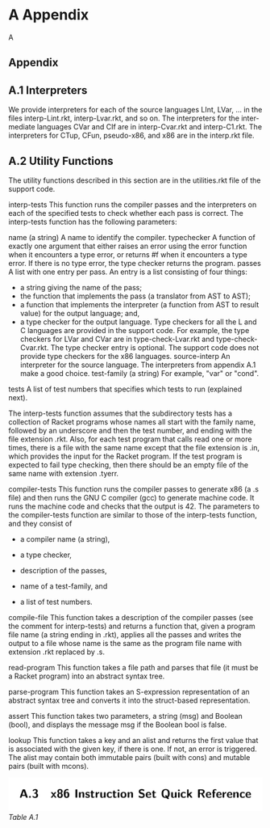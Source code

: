 # A Appendix

A

## Appendix

## A.1 Interpreters

We provide interpreters for each of the source languages LInt, LVar, … in the files interp-Lint.rkt, interp-Lvar.rkt, and so on. The interpreters for the inter- mediate languages CVar and CIf are in interp-Cvar.rkt and interp-C1.rkt. The interpreters for CTup, CFun, pseudo-x86, and x86 are in the interp.rkt file.

## A.2 Utility Functions

The utility functions described in this section are in the utilities.rkt file of the support code.

interp-tests This function runs the compiler passes and the interpreters on each of the specified tests to check whether each pass is correct. The interp-tests function has the following parameters:

name (a string) A name to identify the compiler. typechecker A function of exactly one argument that either raises an error using the error function when it encounters a type error, or returns #f when it encounters a type error. If there is no type error, the type checker returns the program. passes A list with one entry per pass. An entry is a list consisting of four things:

* a string giving the name of the pass;
* the function that implements the pass (a translator from AST to AST);
* a function that implements the interpreter (a function from AST to result
  value) for the output language; and,
* a type checker for the output language. Type checkers for all the L and C
  languages are provided in the support code. For example, the type checkers
  for LVar and CVar are in type-check-Lvar.rkt and type-check-Cvar.rkt.
  The type checker entry is optional. The support code does not provide type
  checkers for the x86 languages.
  source-interp An interpreter for the source language. The interpreters from
  appendix A.1 make a good choice.
  test-family (a string) For example, "var" or "cond".

tests A list of test numbers that specifies which tests to run (explained next).

The interp-tests function assumes that the subdirectory tests has a collection of Racket programs whose names all start with the family name, followed by an underscore and then the test number, and ending with the file extension .rkt. Also, for each test program that calls read one or more times, there is a file with the same name except that the file extension is .in, which provides the input for the Racket program. If the test program is expected to fail type checking, then there should be an empty file of the same name with extension .tyerr.

compiler-tests This function runs the compiler passes to generate x86 (a .s file) and then runs the GNU C compiler (gcc) to generate machine code. It runs the machine code and checks that the output is 42. The parameters to the compiler-tests function are similar to those of the interp-tests function, and they consist of

* a compiler name (a string),

* a type checker,

* description of the passes,

* name of a test-family, and

* a list of test numbers.

compile-file This function takes a description of the compiler passes (see the comment for interp-tests) and returns a function that, given a program file name (a string ending in .rkt), applies all the passes and writes the output to a file whose name is the same as the program file name with extension .rkt replaced by .s.

read-program This function takes a file path and parses that file (it must be a Racket program) into an abstract syntax tree.

parse-program This function takes an S-expression representation of an abstract syntax tree and converts it into the struct-based representation.

assert This function takes two parameters, a string (msg) and Boolean (bool), and displays the message msg if the Boolean bool is false.

lookup This function takes a key and an alist and returns the first value that is associated with the given key, if there is one. If not, an error is triggered. The alist may contain both immutable pairs (built with cons) and mutable pairs (built with mcons).

![Table A.1...](images/page_226_vector_cluster_617.png)
*Table A.1*

